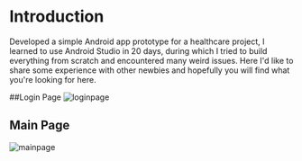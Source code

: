 # Introduction
  
Developed a simple Android app prototype for a healthcare project, I learned to use Android Studio in 20 days, during which I tried to build everything from scratch and encountered many weird issues. Here I'd like to share some experience with other newbies and hopefully you will find what you're looking for here.

##Login Page
![loginpage](https://cloud.githubusercontent.com/assets/14355257/17794864/2b8f5518-65ee-11e6-86ed-5d44df2d00cf.png)  
  
## Main Page
![mainpage](https://cloud.githubusercontent.com/assets/14355257/17794865/2cb08cfa-65ee-11e6-8145-e7161fdb2cd3.png)  
